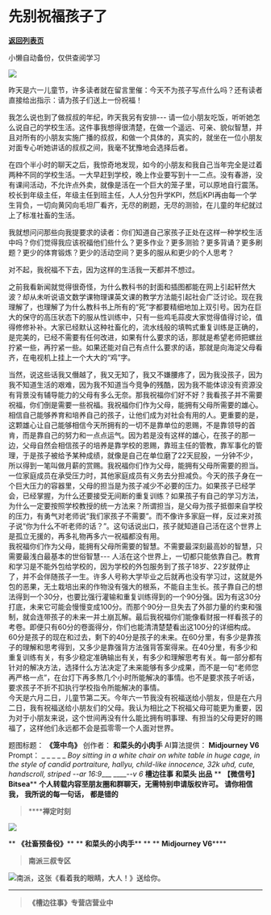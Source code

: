 # 先别祝福孩子了

[**返回列表页**](/gzh/槽边往事)

小懒自动备份，仅供查阅学习

![](https://mmbiz.qpic.cn/mmbiz_jpg/Ia6gU9JNtkp0WQQ9W8RMhczrRibL10DIdIIicuPH0xdgdicFBRsQKzaGCbeict5SYozfCiaBVMrYiac5ATDcNiaqWDG7A/640?wx_fmt=jpeg&from;=appmsg)

昨天是六一儿童节，许多读者就在留言里催：今天不为孩子写点什么吗？还有读者直接给出指示：请为孩子们送上一份祝福！

我怎么说也到了做叔叔的年纪，昨天我另有安排---
请一位小朋友吃饭，听听她怎么说自己的学校生活。这件事我想得很清楚，在做一个遥远、可亲、貌似智慧，并且对所有的小朋友实施广播的叔叔，和做一个具体的，真实的，就坐在一位小朋友对面专心听她讲话的叔叔之间，我毫不犹豫地会选择后者。

在四个半小时的聊天之后，我惊奇地发现，如今的小朋友和我自己当年完全是过着两种不同的学校生活。一大早赶到学校，晚上作业要写到十一二点。没有春游，没有课间活动，不允许点外卖，就像是活在一个巨大的笼子里，可以原地自行震荡。校长到年级主任，年级主任到班主任，人人分包升学KPI，然后KPI再由每一个学生背负，一切向黄冈向毛坦厂看齐，无尽的刷题，无尽的测验，在儿童的年纪就过上了标准社畜的生活。

我就想问问那些向我提要求的读者：你们知道自己家孩子正处在这样一种学校生活中吗？你们觉得我应该祝福他们些什么？更多作业？更多测验？更多背诵？更多刷题？更少的体育锻炼？更少的活动空间？更多的服从和更少的个人思考？  

对不起，我祝福不下去，因为这样的生活我一天都并不想过。

之前我看新闻就觉得很奇怪，为什么教科书的封面和插图都能在网上引起轩然大波？却从未听说语文数学课物理课英文课的教学方法能引起社会广泛讨论。现在我理解了，也理解了为什么教科书上所有的“死”字都要精细地加上双引号。因为在巨大的保守的高压状态下的服从性训练中，只有一些鸡毛蒜皮大家觉得值得讨论，值得修修补补。大家已经默认这种社畜化的，流水线般的填鸭式重复训练是正确的，是完美的，已经不需要有任何改进，如果有什么要求的话，那就是希望老师把螺丝拧紧一些，再拧紧一些。如果还能对自己有点什么要求的话，那就是向海淀父母看齐，在电视机上挂上一个大大的“鸡”字。

当然，说这些话我又僭越了，我又无知了，我又不嫌腰疼了，因为我没孩子，因为我不知道生活的艰难，因为我不知道当今竞争的残酷，因为我不能体谅没有资源没有背景没有辅导能力的父母有多么无奈。那我祝福你们好不好？我看孩子并不需要祝福，你们倒是需要一些祝福。我祝福你们作为父母，能拥有父母所需要的雄心。相信自己能够养育和培养自己的孩子，让他们成为对社会有用的人。更重要的是，这颗雄心让自己能够相信今天所拥有的一切不是靠单位的恩赐，不是靠领导的首肯，而是靠自己的努力和一点点运气。因为若是没有这样的雄心，在孩子的那一边，父母自然会相信孩子的培养是靠学校的恩赐，靠班主任的管教，靠军事化的管理，于是孩子被给予某种成绩，就像是自己在单位磨了22天屁股，一分钟不少，所以得到一笔叫做月薪的赏赐。我祝福你们作为父母，能拥有父母所需要的担当。一位家庭成员在承受压力时，其他家庭成员有义务去分担减负。今天的孩子身在一个巨大压力的容器里，父母的担当是为孩子减少不必要的压力。如果孩子已经学会，已经掌握，为什么还要接受无间断的重复训练？如果孩子有自己的学习方法，为什么一定要按照学校教授的统一方法来？所谓担当，是父母为孩子抵御来自学校的压力，有勇气对老师说“我们家孩子不需要”。而不像许多家庭一样，反过来对孩子说“你为什么不听老师的话？”。这句话说出口，孩子就知道自己活在这个世界上是孤立无援的，再多礼物再多六一祝福都没有用。  
我祝福你们作为父母，能拥有父母所需要的智慧。不需要最深刻最高妙的智慧，只需要最浅白最基本的世俗智慧---
人活在这个世界上，一切都只能依靠自己。教育和学习是不能外包给学校的，因为学校的外包服务到了孩子18岁、22岁就停止了，并不会伴随孩子一生。许多人号称大学毕业之后就再也没有学习过，这就是外包的恶果，无土栽培出来的作物没有强大的根系，不能自主生长。孩子靠自己的想法得到一个30分，也要比强行灌输和重复训练得到的一个90分强。因为有这30分打底，未来它可能会慢慢变成100分。而那个90分一旦失去了外部力量的约束和强制，就会连带孩子的未来一并土崩瓦解。最后我祝福你们能像看财报一样看孩子的考卷。即便只有60分的卷面得分，你们也能清清楚楚看出这100分的详细构成。60分是孩子的现在和过去，剩下的40分是孩子的未来。在60分里，有多少是靠孩子的理解和思考得到，又多少是靠强背方法强背答案得来。在40分里，有多少和重复训练有关，有多少稳定准确输出有关，有多少和理解思考有关。每一部分都有针对的解决方法，选择什么方法决定了未来能够有多少成果，而不是一句“老师您再严格一点”，在台灯下再多熬几个小时所能解决的事情。也不是要求孩子听话，要求孩子不折不扣执行学校指令所能解决的事情。  
今天是六月二日，儿童节第二天。今年六一节我没有祝福送给小朋友，但是在六月二日，我有祝福送给小朋友们的父母。我认为相比之下祝福父母可能更为重要，因为对于小朋友来说，这个世间再没有什么能比拥有明事理、有担当的父母更好的赐福了，这样他们永远都不会是孤零零一个人面对世界。

  

题图标题： **《笼中鸟》** 创作者： **和菜头的小肉手** AI算法提供： **Midjourney V6** Prompt： _ _ _ _ _
_Boy sitting in a white chair on white table in huge cage, in the style of
candid portraiture, hallyu, child-like innocence, 32k uhd, cute, handscroll,
striped --ar 16:9____ _____\--v 6_ **槽边往事** **和菜头 出品** ** **【微信号】**
**Bitsea**** **个人转载内容至朋友圈和群聊天，无需特别申请版权许可。** **请你相信我，** **我所说的每一句话，** **都是错的**

>  ******禅定时刻**

![](https://mmbiz.qpic.cn/mmbiz_jpg/Ia6gU9JNtkp0WQQ9W8RMhczrRibL10DIdMhMvYlHEMxEbRIKdH11AmlesEdiaZiapW3OGZcB0TPgLcXvKS3tjibErg/640?wx_fmt=jpeg&from;=appmsg)

 ** **《社畜预备役》**** ** **和菜头的小肉手**** ** ** **Midjourney V6******

>  **南派三叔专区**

![](https://mmbiz.qpic.cn/mmbiz_jpg/Ia6gU9JNtkp0WQQ9W8RMhczrRibL10DIdhleJznoqzwLkgzesHHqUxlicDgUz36hz3ULFGgKNYiaIO4tgUscutS9w/640?wx_fmt=jpeg&from;=appmsg)南派，这张《看着我的眼睛，大人！》送给你。
****

>  **《槽边往事》专营店营业中**

  

